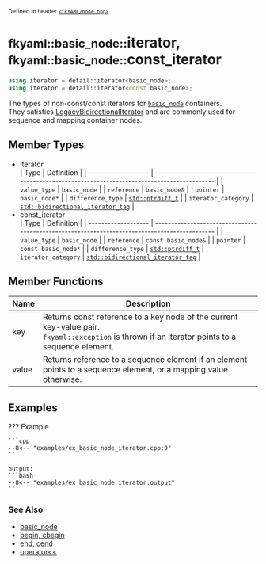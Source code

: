 <small>Defined in header [`<fkYAML/node.hpp>`](https://github.com/fktn-k/fkYAML/blob/develop/include/fkYAML/node.hpp)</small>

# <small>fkyaml::basic_node::</small>iterator, <small>fkyaml::basic_node::</small>const_iterator

```cpp
using iterator = detail::iterator<basic_node>;
using iterator = detail::iterator<const basic_node>;
```

The types of non-const/const iterators for [`basic_node`](index.md) containers.  
They satisfies [LegacyBidirectionalIterator](https://en.cppreference.com/w/cpp/named_req/BidirectionalIterator) and are commonly used for sequence and mapping container nodes.  

## **Member Types**

* iterator  
  | Type                | Definition                                                                                    |
  | ------------------- | --------------------------------------------------------------------------------------------- |
  | `value_type`        | `basic_node`                                                                                  |
  | `reference`         | `basic_node&`                                                                                 |
  | `pointer`           | `basic_node*`                                                                                 |
  | `difference_type`   | [`std::ptrdiff_t`](https://en.cppreference.com/w/cpp/types/ptrdiff_t)                         |
  | `iterator_category` | [`std::bidirectional_iterator_tag`](https://en.cppreference.com/w/cpp/iterator/iterator_tags) |
* const_iterator  
  | Type                | Definition                                                                                    |
  | ------------------- | --------------------------------------------------------------------------------------------- |
  | `value_type`        | `basic_node`                                                                                  |
  | `reference`         | `const basic_node&`                                                                           |
  | `pointer`           | `const basic_node*`                                                                           |
  | `difference_type`   | [`std::ptrdiff_t`](https://en.cppreference.com/w/cpp/types/ptrdiff_t)                         |
  | `iterator_category` | [`std::bidirectional_iterator_tag`](https://en.cppreference.com/w/cpp/iterator/iterator_tags) |

## **Member Functions**

| Name  | Description                                                                                                                                        |
| ----- | -------------------------------------------------------------------------------------------------------------------------------------------------- |
| key   | Returns const reference to a key node of the current key-value pair.<br>`fkyaml::exception` is thrown if an iterator points to a sequence element. |
| value | Returns reference to a sequence element if an element points to a sequence element, or a mapping value otherwise.                                  |

## **Examples**

??? Example

    ```cpp
    --8<-- "examples/ex_basic_node_iterator.cpp:9"
    ```

    output:
    ```bash
    --8<-- "examples/ex_basic_node_iterator.output"
    ```

### **See Also**

* [basic_node](index.md)
* [begin, cbegin](begin.md)
* [end, cend](end.md)
* [operator<<](insertion_operator.md)

